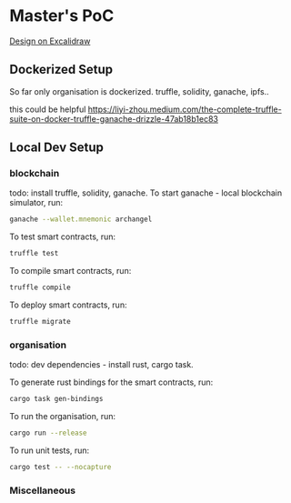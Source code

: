 # Master's PoC

[Design on Excalidraw](https://excalidraw.com/#token=9wvvufCJTAaAYfN1Qjf9I)

## Dockerized Setup

So far only organisation is dockerized.
truffle, solidity, ganache, ipfs..

this could be helpful
https://liyi-zhou.medium.com/the-complete-truffle-suite-on-docker-truffle-ganache-drizzle-47ab18b1ec83

## Local Dev Setup

### blockchain
todo: install truffle, solidity, ganache.
To start ganache - local blockchain simulator, run:
```bash
ganache --wallet.mnemonic archangel
```

To test smart contracts, run:
```bash
truffle test
```

To compile smart contracts, run:
```bash
truffle compile
```

To deploy smart contracts, run:
```bash
truffle migrate
```

### organisation
todo: dev dependencies - install rust, cargo task.

To generate rust bindings for the smart contracts, run:
```bash
cargo task gen-bindings 
```

To run the organisation, run:
```bash
cargo run --release
```

To run unit tests, run:
```bash
cargo test -- --nocapture
```

### Miscellaneous
